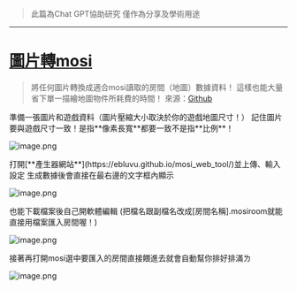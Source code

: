 > 此篇為Chat GPT協助研究 僅作為分享及學術用途
> 

---

# [圖片轉mosi](https://ebluvu.github.io/mosi_web_tool/)

> 將任何圖片轉換成適合mosi讀取的房間（地圖）數據資料！
這樣也能大量省下單一描繪地圖物件所耗費的時間！
來源：[Github](https://github.com/ebluvu/mosi_web_tool)
> 

<aside>
準備一張圖片和遊戲資料（圖片壓縮大小取決於你的遊戲地圖尺寸！）
記住圖片要與遊戲尺寸一致！是指**像素長寬**都要一致不是指**比例**！

![image.png](https://img.notionusercontent.com/s3/prod-files-secure%2F1ef47361-569c-4a30-bf2c-0c5b805d942b%2F76770b10-27a8-4ace-a348-468179b252d3%2Fimage.png/size/w=2000?exp=1748450761&sig=dAMiv2E0iecJV7Fa8FF0C_yw68ANDtbvN6hrNpaDGUo&id=163642e5-2df0-80e9-8fe7-fd98f9cbdc29&table=block&userId=4ae4c9fe-83a9-4368-8c63-12d80a164959)

</aside>

<aside>
打開[**產生器網站**](https://ebluvu.github.io/mosi_web_tool/)並上傳、輸入設定
生成數據後會直接在最右邊的文字框內顯示

![image.png](https://img.notionusercontent.com/s3/prod-files-secure%2F1ef47361-569c-4a30-bf2c-0c5b805d942b%2Febea167f-a265-4ac4-b394-6577e95731fe%2Fimage.png/size/w=2000?exp=1748450835&sig=TjjuO2kprcdINGqYVQVPhTWHcG7sMdcwz4A2OocTwuA&id=165642e5-2df0-805f-86b4-cb9056212277&table=block&userId=4ae4c9fe-83a9-4368-8c63-12d80a164959)

</aside>

<aside>
也能下載檔案後自己開軟體編輯
(把檔名跟副檔名改成[房間名稱].mosiroom就能直接用檔案匯入房間喔！)

![image.png](https://img.notionusercontent.com/s3/prod-files-secure%2F1ef47361-569c-4a30-bf2c-0c5b805d942b%2Fb2d4b280-b87a-48b1-9494-f5d407a3e515%2Fimage.png/size/w=2000?exp=1748450859&sig=ndDKlqgASokgTRm09hx5ET5nOzFmsJReTduOjy7UkTs&id=165642e5-2df0-8050-80ac-da2974d81c62&table=block&userId=4ae4c9fe-83a9-4368-8c63-12d80a164959)

</aside>

<aside>
接著再打開mosi選中要匯入的房間直接餵進去就會自動幫你排好排滿ㄌ

![image.png](https://img.notionusercontent.com/s3/prod-files-secure%2F1ef47361-569c-4a30-bf2c-0c5b805d942b%2F176c5f35-288c-41d4-aa6a-021819d8a252%2Fimage.png/size/w=2000?exp=1748450874&sig=VBaroEayqxJoI-xD2-DumB1YuJ2uKNAp_0407UQixzk&id=165642e5-2df0-80c4-be84-e13e069da4cd&table=block&userId=4ae4c9fe-83a9-4368-8c63-12d80a164959)

</aside>
